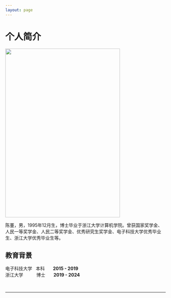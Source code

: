```yaml
---
layout: page
---
```


# 个人简介

<img src="https://anfeather.github.io/chendong.jpg" class="floatpic" width="360" height="530">



陈董，男，1995年12月生，博士毕业于浙江大学计算机学院。曾获国家奖学金、人民一等奖学金、人民二等奖学金、优秀研究生奖学金、电子科技大学优秀毕业生、浙江大学优秀毕业生等。

## 教育背景


 电子科技大学 &nbsp; 本科 &nbsp;&emsp; **2015 - 2019** <br>
 浙江大学 &emsp;&nbsp;&nbsp;&nbsp;&nbsp;&nbsp; 博士  &nbsp;&emsp;   **2019 - 2024** <br>


<br>

---

<!-- ## Research Interests -->

<!-- - Internet of Everything (IoE)
- Industrial Automation
- Network and Cybersecurity
- Applied Machine Learning
- [My latest research proposal](https://caihanlin.com/file/proposal-2023.pdf) 🔗

My current research focuses on practical problems that artificial intelligence faces in real life. My interests are on the **Machine Learning** and its applications in **Industrial IoT**. In a word, advanced technologies like ML and IoT positively influence the life of everybody.  I wish to devote my talent to this meaningful cause and bring well-being to society. -->

<!-- <br>

--- -->

<!-- ## News and Updates -->

<!-- - **Dec 2023：**Very excited to be selected as [AAAI-24 UC Scholar](https://aaai-uc.github.io/), see you in Canada!
- **Dec 2023：**Got a MSc offer from the physics department at Imperial College London.
- **Aug 2023：**Happy to be awarded the FEPG Scholarship.
- **May 2023：**Happy to be awarded the XiamenAir Scholarship.
- **May 2023：**Collected the Finalist Award in MCM 2023 (Top 1%).
- **Jan 2023：**One paper accepted to ICAROB 2023, see you in Japan (online).
- **Jun 2022：**Started research program at [Cambridge AI Group](https://www.cl.cam.ac.uk/research/ai/), advised by Prof. Pietro Liò. -->

<!-- <br> -->

<!-- <blockquote class="twitter-tweet"><p lang="en" dir="ltr">I&#39;m thrilled to share that I have been awarded the AAAI 2024 Undergraduate Scholarship and will be attending the AAAI Conference in Vancouver this coming February.<br><br>I am also looking for PhD to start in 2025 Fall. Contact me if you have any leads! 😁 <a href="https://t.co/GxdTPnCzE6">pic.twitter.com/GxdTPnCzE6</a></p>&mdash; Hanlin CAI (seeking a PhD position 2025) (@lancecai2002) <a href="https://twitter.com/lancecai2002/status/1738533328490463639?ref_src=twsrc%5Etfw">December 23, 2023</a></blockquote> <script async src="https://platform.twitter.com/widgets.js" charset="utf-8"></script> -->
